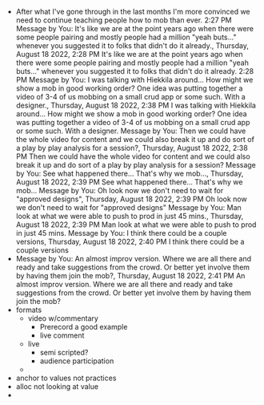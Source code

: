 - After what I've gone through in the last months I'm more convinced we need to continue teaching people how to mob than ever.
  2:27 PM
  Message by You: It's like we are at the point years ago when there were some people pairing and mostly people had a million "yeah buts..." whenever you suggested it to folks that didn't do it already., Thursday, August 18 2022, 2:28 PM
  It's like we are at the point years ago when there were some people pairing and mostly people had a million "yeah buts..." whenever you suggested it to folks that didn't do it already.
  2:28 PM
  Message by You: I was talking with Hiekkila around... How might we show a mob in good working order? One idea was putting together a video of 3-4 of us mobbing on a small crud app or some such. With a designer., Thursday, August 18 2022, 2:38 PM
  I was talking with Hiekkila around... How might we show a mob in good working order? One idea was putting together a video of 3-4 of us mobbing on a small crud app or some such. With a designer.
  Message by You: Then we could have the whole video for content and we could also break it up and do sort of a play by play analysis for a session?, Thursday, August 18 2022, 2:38 PM
  Then we could have the whole video for content and we could also break it up and do sort of a play by play analysis for a session?
  Message by You: See what happened there... That's why we mob..., Thursday, August 18 2022, 2:39 PM
  See what happened there... That's why we mob...
  Message by You: Oh look now we don't need to wait for "approved designs", Thursday, August 18 2022, 2:39 PM
  Oh look now we don't need to wait for "approved designs"
  Message by You: Man look at what we were able to push to prod in just 45 mins., Thursday, August 18 2022, 2:39 PM
  Man look at what we were able to push to prod in just 45 mins.
  Message by You: I think there could be a couple versions, Thursday, August 18 2022, 2:40 PM
  I think there could be a couple versions
- Message by You: An almost improv version. Where we are all there and ready and take suggestions from the crowd. Or better yet involve them by having them join the mob?, Thursday, August 18 2022, 2:41 PM
  An almost improv version. Where we are all there and ready and take suggestions from the crowd. Or better yet involve them by having them join the mob?
- formats
	- video w/commentary
		- Prerecord a good example
		- live comment
	- live
		- semi scripted?
		- audience participation
	-
- anchor to values not practices
- alloc not looking at value
-